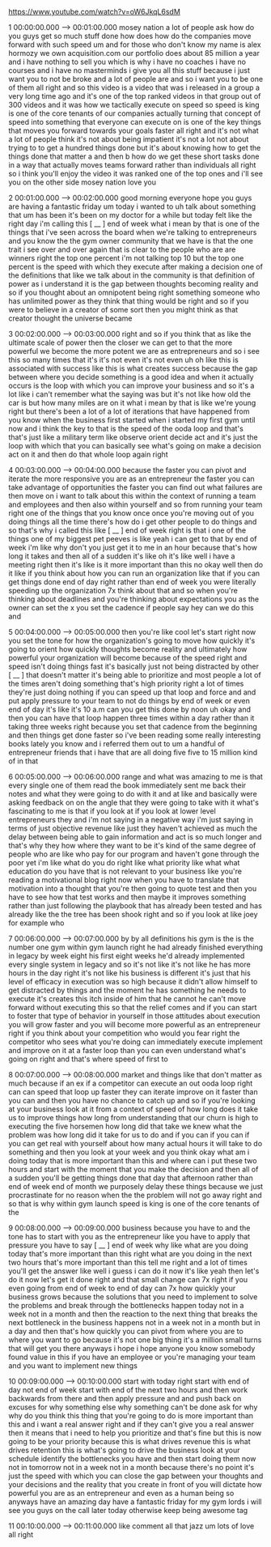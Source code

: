 https://www.youtube.com/watch?v=oW6JkqL6sdM

1 00:00:00.000 --\> 00:01:00.000 mosey nation a lot of people ask how do
you guys get so much stuff done how does how do the companies move
forward with such speed um and for those who don't know my name is alex
hormozy we own acquisition.com our portfolio does about 85 million a
year and i have nothing to sell you which is why i have no coaches i
have no courses and i have no masterminds i give you all this stuff
because i just want you to not be broke and a lot of people are and so i
want you to be one of them all right and so this video is a video that
was i released in a group a very long time ago and it's one of the top
ranked videos in that group out of 300 videos and it was how we
tactically execute on speed so speed is king is one of the core tenants
of our companies actually turning that concept of speed into something
that everyone can execute on is one of the key things that moves you
forward towards your goals faster all right and it's not what a lot of
people think it's not about being impatient it's not a lot not about
trying to to get a hundred things done but it's about knowing how to get
the things done that matter a and then b how do we get these short tasks
done in a way that actually moves teams forward rather than individuals
all right so i think you'll enjoy the video it was ranked one of the top
ones and i'll see you on the other side mosey nation love you

2 00:01:00.000 --\> 00:02:00.000 good morning everyone hope you guys are
having a fantastic friday um today i wanted to uh talk about something
that um has been it's been on my doctor for a while but today felt like
the right day i'm calling this \[ \_\_ \] end of week what i mean by
that is one of the things that i've seen across the board when we're
talking to entrepreneurs and you know the the gym owner community that
we have is that the one trait i see over and over again that is clear to
the people who are are winners right the top one percent i'm not talking
top 10 but the top one percent is the speed with which they execute
after making a decision one of the definitions that like we talk about
in the community is that definition of power as i understand it is the
gap between thoughts becoming reality and so if you thought about an
omnipotent being right something someone who has unlimited power as they
think that thing would be right and so if you were to believe in a
creator of some sort then you might think as that creator thought the
universe became

3 00:02:00.000 --\> 00:03:00.000 right and so if you think that as like
the ultimate scale of power then the closer we can get to that the more
powerful we become the more potent we are as entrepreneurs and so i see
this so many times that it's it's not even it's not even uh oh like this
is associated with success like this is what creates success because the
gap between where you decide something is a good idea and when it
actually occurs is the loop with which you can improve your business and
so it's a lot like i can't remember what the saying was but it's not
like how old the car is but how many miles are on it what i mean by that
is like we're young right but there's been a lot of a lot of iterations
that have happened from you know when the business first started when i
started my first gym until now and i think the key to that is the speed
of the ooda loop and that's that's just like a military term like
observe orient decide act and it's just the loop with which that you can
basically see what's going on make a decision act on it and then do that
whole loop again right

4 00:03:00.000 --\> 00:04:00.000 because the faster you can pivot and
iterate the more responsive you are as an entrepreneur the faster you
can take advantage of opportunities the faster you can find out what
failures are then move on i want to talk about this within the context
of running a team and employees and then also within yourself and so
from running your team right one of the things that you know once once
you're moving out of you doing things all the time there's how do i get
other people to do things and so that's why i called this like \[ \_\_
\] end of week right is that i one of the things one of my biggest pet
peeves is like yeah i can get to that by end of week i'm like why don't
you just get it to me in an hour because that's how long it takes and
then all of a sudden it's like oh it's like well i have a meeting right
then it's like is it more important than this no okay well then do it
like if you think about how you can run an organization like that if you
can get things done end of day right rather than end of week you were
literally speeding up the organization 7x think about that and so when
you're thinking about deadlines and you're thinking about expectations
you as the owner can set the x you set the cadence if people say hey can
we do this and

5 00:04:00.000 --\> 00:05:00.000 then you're like cool let's start right
now you set the tone for how the organization's going to move how
quickly it's going to orient how quickly thoughts become reality and
ultimately how powerful your organization will become because of the
speed right and speed isn't doing things fast it's basically just not
being distracted by other \[ \_\_ \] that doesn't matter it's being able
to prioritize and most people a lot of the times aren't doing something
that's high priority right a lot of times they're just doing nothing if
you can speed up that loop and force and and put apply pressure to your
team to not do things by end of week or even end of day it's like it's
10 a.m can you get this done by noon uh okay and then you can have that
loop happen three times within a day rather than it taking three weeks
right because you set that cadence from the beginning and then things
get done faster so i've been reading some really interesting books
lately you know and i referred them out to um a handful of entrepreneur
friends that i have that are all doing five five to 15 million kind of
in that

6 00:05:00.000 --\> 00:06:00.000 range and what was amazing to me is
that every single one of them read the book immediately sent me back
their notes and what they were going to do with it and at like and
basically were asking feedback on on the angle that they were going to
take with it what's fascinating to me is that if you look at if you look
at lower level entrepreneurs they and i'm not saying in a negative way
i'm just saying in terms of just objective revenue like just they
haven't achieved as much the delay between being able to gain
information and act is so much longer and that's why they how where they
want to be it's kind of the same degree of people who are like who pay
for our program and haven't gone through the poor yet i'm like what do
you do right like what priority like what what education do you have
that is not relevant to your business like you're reading a motivational
blog right now when you have to translate that motivation into a thought
that you're then going to quote test and then you have to see how that
test works and then maybe it improves something rather than just
following the playbook that has already been tested and has already like
the the tree has been shook right and so if you look at like joey for
example who

7 00:06:00.000 --\> 00:07:00.000 by by all definitions his gym is the is
the number one gym within gym launch right he had already finished
everything in legacy by week eight his first eight weeks he'd already
implemented every single system in legacy and so it's not like it's not
like he has more hours in the day right it's not like his business is
different it's just that his level of efficacy in execution was so high
because it didn't allow himself to get distracted by things and the
moment he has something he needs to execute it's creates this itch
inside of him that he cannot he can't move forward without executing
this so that the relief comes and if you can start to foster that type
of behavior in yourself in those attitudes about execution you will grow
faster and you will become more powerful as an entrepreneur right if you
think about your competition who would you fear right the competitor who
sees what you're doing can immediately execute implement and improve on
it at a faster loop than you can even understand what's going on right
and that's where speed of first to

8 00:07:00.000 --\> 00:08:00.000 market and things like that don't
matter as much because if an ex if a competitor can execute an out ooda
loop right can can speed that loop up faster they can iterate improve on
it faster than you can and then you have no chance to catch up and so if
you're looking at your business look at it from a context of speed of
how long does it take us to improve things how long from understanding
that our churn is high to executing the five horsemen how long did that
take we knew what the problem was how long did it take for us to do and
if you can if you can if you can get real with yourself about how many
actual hours it will take to do something and then you look at your week
and you think okay what am i doing today that is more important than
this and where can i put these two hours and start with the moment that
you make the decision and then all of a sudden you'll be getting things
done that day that afternoon rather than end of week end of month we
purposely delay these things because we just procrastinate for no reason
when the the problem will not go away right and so that is why within
gym launch speed is king is one of the core tenants of the

9 00:08:00.000 --\> 00:09:00.000 business because you have to and the
tone has to start with you as the entrepreneur like you have to apply
that pressure you have to say \[ \_\_ \] end of week why like what are
you doing today that's more important than this right what are you doing
in the next two hours that's more important than this tell me right and
a lot of times you'll get the answer like well i guess i can do it now
it's like yeah then let's do it now let's get it done right and that
small change can 7x right if you even going from end of week to end of
day can 7x how quickly your business grows because the solutions that
you need to implement to solve the problems and break through the
bottlenecks happen today not in a week not in a month and then the
reaction to the next thing that breaks the next bottleneck in the
business happens not in a week not in a month but in a day and then
that's how quickly you can pivot from where you are to where you want to
go because it's not one big thing it's a million small turns that will
get you there anyways i hope i hope anyone you know somebody found value
in this if you have an employee or you're managing your team and you
want to implement new things

10 00:09:00.000 --\> 00:10:00.000 start with today right start with end
of day not end of week start with end of the next two hours and then
work backwards from there and then apply pressure and and push back on
excuses for why something else why something can't be done ask for why
why do you think this thing that you're going to do is more important
than this and i want a real answer right and if they can't give you a
real answer then it means that i need to help you prioritize and that's
fine but this is now going to be your priority because this is what
drives revenue this is what drives retention this is what's going to
drive the business look at your schedule identify the bottlenecks you
have and then start doing them now not in tomorrow not in a week not in
a month because there's no point it's just the speed with which you can
close the gap between your thoughts and your decisions and the reality
that you create in front of you will dictate how powerful you are as an
entrepreneur and even as a human being so anyways have an amazing day
have a fantastic friday for my gym lords i will see you guys on the call
later today otherwise keep being awesome tag

11 00:10:00.000 --\> 00:11:00.000 like comment all that jazz um lots of
love all right

